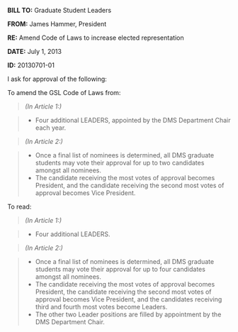 **BILL TO:** Graduate Student Leaders

**FROM:** James Hammer, President

**RE:** Amend Code of Laws to increase elected representation 

**DATE:** July 1, 2013

**ID:** 20130701-01

I ask for approval of the following:

To amend the GSL Code of Laws from:

> *(In Article 1:)*

> * Four additional LEADERS, appointed by the DMS Department Chair each year.

> *(In Article 2:)*

> * Once a final list of nominees is determined, all DMS graduate students may vote their approval for up to two candidates amongst all nominees.
> * The candidate receiving the most votes of approval becomes President, and the candidate receiving the second most votes of approval becomes Vice President.

To read:

> *(In Article 1:)*

> * Four additional LEADERS.

> *(In Article 2:)*

> * Once a final list of nominees is determined, all DMS graduate students may vote their approval for up to four candidates amongst all nominees.
> * The candidate receiving the most votes of approval becomes President, the candidate receiving the second most votes of approval becomes Vice President, and the candidates receiving third and fourth most votes become Leaders.
> * The other two Leader positions are filled by appointment by the DMS Department Chair.